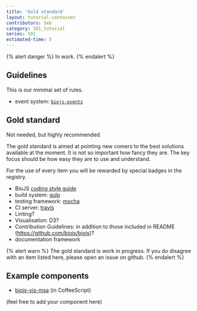 ```yaml
---
title: 'Gold standard'
layout: tutorial-container
contributors: Seb
category: 101_tutorial
series: 101
estimated-time: 5 
---
```


{% alert danger %}
In work.
{% endalert %}


Guidelines
----------

This is our minimal set of rules.

* event system: [`biojs-events`](https://github.com/biojs/biojs-events)

Gold standard
-------------

Not needed, but highly recommended.

The gold standard is aimed at pointing new comers to the best solutions available at the moment.
It is not so important how fancy they are. The key focus should be how easy they are to use and understand.

For the use of every item you will be rewarded by special badges in the registry.

* BioJS [coding style guide](https://github.com/biojs/style-guide)
* build system: [gulp](http://travismaynard.com/writing/getting-started-with-gulp)
* testing framework: [mocha](http://webapplog.com/test-driven-development-in-node-js-with-mocha/)
* CI server: [travis](60_publish_it.html)
* Linting?
* Visualisation: D3?
* Contribution Guidelines: in addition to those included in README (https://github.com/biojs/biojs)?
* documentation framework

{% alert warn %}
The gold standard is work in progress.
If you do disagree with an item listed here, please open an issue on github.
{% endalert %}


Example components
-----------------

* [biojs-vis-msa](https://github.com/greenify/biojs-vis-msa) (in CoffeeScript)

(feel free to add your component here)
